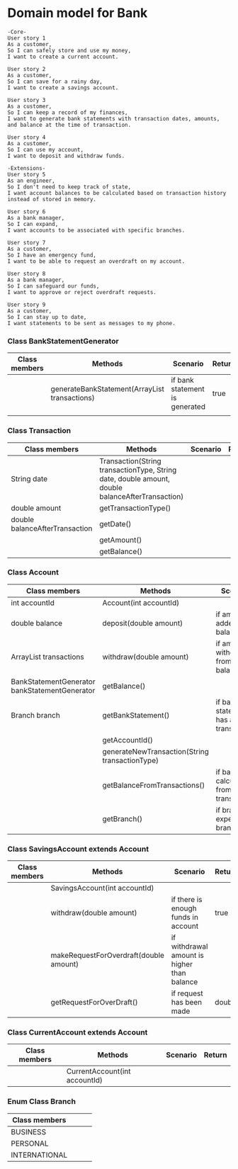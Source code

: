 # Domain model for Bank

```
-Core-
User story 1
As a customer,
So I can safely store and use my money,
I want to create a current account.

User story 2
As a customer,
So I can save for a rainy day,
I want to create a savings account.

User story 3
As a customer,
So I can keep a record of my finances,
I want to generate bank statements with transaction dates, amounts, and balance at the time of transaction.

User story 4
As a customer,
So I can use my account,
I want to deposit and withdraw funds.

-Extensions-
User story 5
As an engineer,
So I don't need to keep track of state,
I want account balances to be calculated based on transaction history instead of stored in memory.

User story 6
As a bank manager,
So I can expand,
I want accounts to be associated with specific branches.

User story 7
As a customer,
So I have an emergency fund,
I want to be able to request an overdraft on my account.

User story 8
As a bank manager,
So I can safeguard our funds,
I want to approve or reject overdraft requests.

User story 9
As a customer,
So I can stay up to date,
I want statements to be sent as messages to my phone.
```

### Class BankStatementGenerator

| Class members | Methods                                                    | Scenario                       | Return |
|---------------|------------------------------------------------------------|--------------------------------|--------|
|               | generateBankStatement(ArrayList<Transaction> transactions) | if bank statement is generated | true   |
|               |                                                            |                                |        |

### Class Transaction

| Class members                  | Methods                                                                                         | Scenario | Return |
|--------------------------------|-------------------------------------------------------------------------------------------------|----------|--------|
| String date                    | Transaction(String transactionType, String date, double amount, double balanceAfterTransaction) |          |        |
| double amount                  | getTransactionType()                                                                            |          |        |
| double balanceAfterTransaction | getDate()                                                                                       |          |        |
|                                | getAmount()                                                                                     |          |        |
|                                | getBalance()                                                                                    |          |        |


### Class Account

| Class members                                 | Methods                                        | Scenario                                   | Return |
|-----------------------------------------------|------------------------------------------------|--------------------------------------------|--------|
| int accountId                                 | Account(int accountId)                         |                                            |        |
| double balance                                | deposit(double amount)                         | if amount is added to balance              | true   |
| ArrayList<Transaction> transactions           | withdraw(double amount)                        | if amount is withdrawn from balance        | true   |
| BankStatementGenerator bankStatementGenerator | getBalance()                                   |                                            |        |
| Branch branch                                 | getBankStatement()                             | if bank statement has all transactions     | true   |
|                                               | getAccountId()                                 |                                            |        |
|                                               | generateNewTransaction(String transactionType) |                                            |        |
|                                               | getBalanceFromTransactions()                   | if balance is calculated from transactions |        |
|                                               | getBranch()                                    | if branch is expected branch               |        |


### Class SavingsAccount extends Account

| Class members | Methods                                | Scenario                                    | Return |
|---------------|----------------------------------------|---------------------------------------------|--------|
|               | SavingsAccount(int accountId)          |                                             |        |
|               | withdraw(double amount)                | if there is enough funds in account         | true   |
|               | makeRequestForOverdraft(double amount) | if withdrawal amount is higher than balance |        |
|               | getRequestForOverDraft()               | if request has been made                    | double |


### Class CurrentAccount extends Account

| Class members | Methods                       | Scenario | Return |
|---------------|-------------------------------|----------|--------|
|               | CurrentAccount(int accountId) |          |        |


### Enum Class Branch

| Class members |   |   |   |
|---------------|---|---|---|
| BUSINESS      |   |   |   |
| PERSONAL      |   |   |   |
| INTERNATIONAL |   |   |   |
